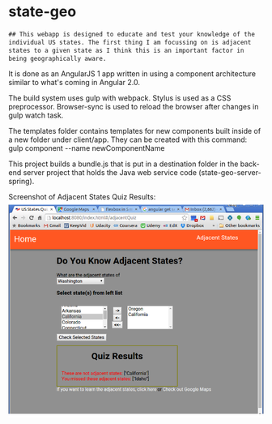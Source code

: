 
# state-geo


    ## This webapp is designed to educate and test your knowledge of the individual US states. The first thing I am focussing on is adjacent states to a given state as I think this is an important factor in being geographically aware.


It is done as an AngularJS 1 app written in using a component architecture similar to what's coming in Angular 2.0.

The build system uses gulp with webpack. Stylus is used as a CSS preprocessor. Browser-sync is used to reload the browser after changes in gulp watch task.

The templates folder contains templates for new components built inside of a new folder under client/app. They can be created with this command:
gulp component --name newComponentName

This project builds a bundle.js that is put in a destination folder in the 
back-end server project that holds the Java web service code (state-geo-server-spring).

Screenshot of Adjacent States Quiz Results:
![AdjacentQuizResultsScreenshot](screenshots/AdjacentQuizResultsScreenshot.png "Quiz Results Screenshot")
